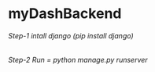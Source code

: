# myDashBackend

###### Step-1 intall django (pip install django)

###### Step-2 Run = python manage.py runserver
